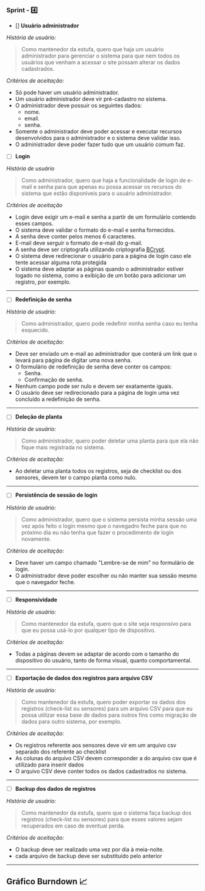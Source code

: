 
### Sprint - 4️⃣

- [] **Usuário administrador**

*História de usuário:*

> Como mantenedor da estufa, quero que haja um usuário administrador para gerenciar o sistema para que nem todos os usuários que venham a acessar o site possam alterar os dados cadastrados.

*Critérios de aceitação:*

- Só pode haver um usuário administrador.
- Um usuário administrador deve vir pré-cadastro no sistema.
- O administrador deve possuir os seguintes dados:
  - nome.
  - email.
  - senha.
- Somente o administrador deve poder acessar e executar recursos desenvolvidos para o administrador e o sistema deve validar isso.
- O administrador deve poder fazer tudo que um usuário comum faz.

- [ ] **Login**

*História de usuário*

> Como administrador, quero que haja a funcionalidade de login de e-mail e senha para que apenas eu possa acessar os recursos do sistema que estão disponíveis para o usuário administrador.

*Critérios de aceitação*

- Login deve exigir um e-mail e senha a partir de um formulário contendo esses campos.
- O sistema deve validar o formato do e-mail e senha fornecidos.
- A senha deve conter pelos menos 6 caracteres.
- E-mail deve serguir o formato de e-mail do g-mail.
- A senha deve ser criptografa utilizando criptografia [BCrypt](https://medium.com/reprogramabr/uma-breve-introdu%C3%A7%C3%A3o-sobre-bcrypt-f2fad91a7420).
- O sistema deve redirecionar o usuário para a página de login caso ele tente acessar alguma rota protegida
- O sistema deve adaptar as páginas quando o administrador estiver logado no sistema, como a exibição de um botão para adicionar um registro, por exemplo.

--- 

- [ ] **Redefinição de senha**

*História de usuário:*

> Como administrador, quero pode redefinir minha senha caso eu tenha esquecido.

*Critérios de aceitação:*

- Deve ser enviado um e-mail ao administrador que conterá um link que o levará para página de digitar uma nova senha.
- O formulário de redefinição de senha deve conter os campos:
  - Senha.
  - Confirmação de senha.
- Nenhum campo pode ser nulo e devem ser exatamente iguais.
- O usuário deve ser redirecionado para a página de login uma vez concluído a redefinição de senha.

---

- [ ] **Deleção de planta**

*História de usuário:*

> Como administrador, quero poder deletar uma planta para que ela não fique mais registrada no sistema.

*Critérios de aceitação:*

- Ao deletar uma planta todos os registros, seja de checklist ou dos sensores, devem ter o campo planta como nulo.

---

- [ ] **Persistência de sessão de login**

*História de usuário:*

> Como administrador, quero que o sistema persista minha sessão uma vez após feito o login mesmo que o navegadro feche para que no próximo dia eu não tenha que fazer o procedimento de login novamente.

*Critérios de aceitação:*

- Deve haver um campo chamado "Lembre-se de mim" no formulário de login.
- O administrador deve poder escolher ou não manter sua sessão mesmo que o navegador feche.

---

- [ ] **Responsividade**

*História de usuário:*

> Como mantenedor da estufa, quero que o site seja responsivo para que eu possa usá-lo por qualquer tipo de dispositivo.

*Critérios de aceitação:*

- Todas a páginas devem se adaptar de acordo com o tamanho do dispositivo do usuário, tanto de forma visual, quanto comportamental.

---

- [ ] **Exportação de dados dos registros para arquivo CSV**

*História de usuário:*

> Como mantenedor da estufa, quero poder exportar os dados dos registros (check-list ou sensores) para um arquivo CSV para que eu possa utilizar essa base de dados para outros fins como migração de dados para outro sistema, por exemplo.

*Critérios de aceitação:*

- Os registros referente aos sensores deve vir em um arquivo csv separado dos referente ao checklist
- As colunas do arquivo CSV devem corresponder a do arquivo csv que é utilizado para inserir dados 
- O arquivo CSV deve conter todos os dados cadastrados no sistema. 

---

- [ ] **Backup dos dados de registros**

*História de usuário:*

> Como mantenedor da estufa, quero que o sistema faça backup dos registros (check-list ou sensores) para que esses valores sejam recuperados em caso de eventual perda.

*Critérios de aceitação:*

- O backup deve ser realizado uma vez por dia à meia-noite.
- cada arquivo de backup deve ser substituído pelo anterior

---

## Gráfico Burndown 📈
